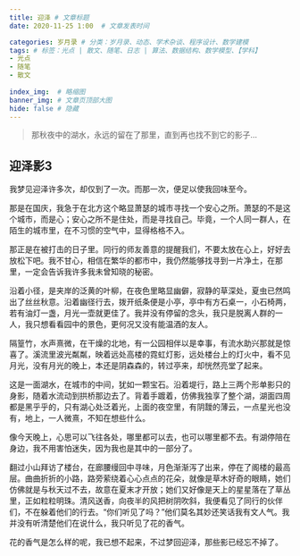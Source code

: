 ```yaml
---
title: 迎泽 # 文章标题  
date: 2020-11-25 1:00  # 文章发表时间

categories: 岁月录 # 分类：岁月录、动态、学术杂谈、程序设计、数学建模
tags: # 标签：光点 | 散文、随笔、日志 | 算法、数据结构、数学模型、【学科】
- 光点
- 随笔
- 散文
  
index_img:  # 略缩图
banner_img: # 文章页顶部大图
hide: false # 隐藏
---
```


> 那秋夜中的湖水，永远的留在了那里，直到再也找不到它的影子…
<!-- more -->

## 迎泽影3

我梦见迎泽许多次，却仅到了一次。而那一次，便足以使我回味至今。

那是在国庆，我急于在北方这个略显萧瑟的城市寻找一个安心之所。萧瑟的不是这个城市，而是心；安心之所不是住处，而是寻找自己。毕竟，一个人同一群人，在陌生的城市里，在不习惯的空气中，显得格格不入。

那正是在被打击的日子里。同行的师友善意的提醒我们，不要太放在心上，好好去放松下吧。我不甘心，相信在繁华的都市中，我仍然能够找寻到一片净土，在那里，一定会告诉我许多我未曾知晓的秘密。

沿着小径，是夹岸的泛黄的叶柳，在夜色里略显幽僻，寂静的草深处，夏虫已然鸣出了丝丝秋意。沿着幽径行去，拨开纸条便是小亭，亭中有方石桌一，小石椅两，若有油灯一盏，月光一壶就更佳了。我并没有停留的念头，我只是脱离人群的一人，我只想看看园中的景色，更何况又没有能温酒的友人。

隔篁竹，水声熹微，在干燥的北地，有一公园相伴以是幸事，有流水助兴那就是惊喜了。溪流里波光粼粼，映着远处高楼的霓虹灯影，远处楼台上的灯火中，看不见月光，没有月光的晚上，本还是阴森森的，转过亭来，却恍然亮堂了起来。

这是一面湖水，在城市的中间，犹如一颗宝石。沿着堤行，路上三两个形单影只的身影，随着水流动到拱桥那边去了。背着手踱着，仿佛我独享了整个湖，湖面四周都是黑乎乎的，只有湖心处泛着光，上面的夜空里，有阴靉的薄云，一点星光也没有，地上，一人微熹，不知在想些什么。

像今天晚上，心思可以飞往各处，哪里都可以去，也可以哪里都不去。有湖停陪在身边，我不用害怕迷失，因为我也是其中的一部分了。

翻过小山拜访了楼台，在廊腰缦回中寻味，月色渐渐泻了出来，停在了阁楼的最高层。曲曲折折的小路，路旁萦绕着心心点点的花朵，就像是草木好奇的眼睛，她们仿佛就是与秋天过不去，故意在夏末才开放；她们又好像是天上的星星落在了草丛里，正如粒粒明珠。清风送香，向夜半的风把树阴吹斜，我便看见了同行的伙伴们，不在躲着他们的行去。“你们听见了吗？”他们莫名其妙还笑话我有文人气。我并没有听清楚他们在说什么，我只听见了花的香气。

花的香气是怎么样的呢，我已想不起来，不过梦回迎泽，那些影已经忘不掉了。